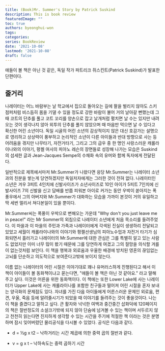 ```yaml
---
title: (Book)Mr. Summer's Story by Patrick Suskind
description: This is book review 
featuredImage: ""
toc: true
authors: byeonghui-won
tags:
categories: 
series: BookReview
date: '2021-10-08'
lastmod: '2021-10-08'
draft: false
---
```


애들이 볼 책은 아닌 것 같은, 독일 작가 파트리크 쥐스킨트(Patrick Suskind)가 발표한 단편이다. 

## 줄거리

나레이터는 어느 바람부는 날 학교에서 집으로 돌아오는 길에 팔을 벌리지 않아도 스키 점퍼처럼 비스듬히 몸을 기댈 수 있을 정도로 강한 바람이 불어 거의 날아갈 뻔했는데 그때 코트의 단추를 풀고 코트 꼬리를 양손으로 잡고 날개처럼 펼치면 날 수는 있지만 내려오는 것이 생각나지 않아 외투의 단추를 풀지 않았으며 때 마음만 먹으면 날 수 있다고 확신한 어린 소년이다. 독일 시골의 어린 소년의 감상적이지 않은 대신 호감가는 설명으로 영리하고 상상력이 풍부하고 논리적인 소년이 다른 아이들과 반대 방향으로 사는 등 어려움을 겪지만 나무타기, 자전거타기, 그리고 그의 급우 중 한 명인 사랑스러운 캐롤라이나와의 이야기, 펑켈 여사의 피아노 레슨의 장면들로 성장해 나가는 모습은 Suskind의 섬세한 글과 Jean-Jacques Sempe의 수채화 속의 유머와 함께 독자에게 전달된다. 

일반적으로 제목에서마저 Mr.Summer가 나왔다면 응당 Mr.Summer는 나레이터 소년과의 친분을 쌓는게 당연하겠지만 독일저자에게는 그러한 것이 전혀 없다. 나레이터인 소년은 겨우 3피트 4인치에 신발사이즈가 소년사이즈로 10인 아이가 5피트 7인치에 신발사이즈 7의 신발을 신고 담배를 반쯤 피워본 아이로 커가는 동안 우박이 쏟아지는 폭풍우에서 그의 아버지와 Mr.Summer가 대화하는 모습을 가까이 본것이 거의 유일하고 딱 세번 멀리서 쳐다본일이 있을 뿐이다. 

Mr.Summer씨는 폭풍이 우박으로 변해오는 가운데 "Why don't you just leave me in peace!" 라는 Mr Sommer의 외침으로 나레이터 소년에게 처음 목소리를 들려주었다. 이 마을과 이 마을의 주민과 가족과 나레이터에게 각색된 진실이 생생하리 전달되고 있었고 세월이 캐롤라이나와의 이야기와 펑켈선생님의 피아노수업과 자전거 타기가 심화되면서 흘러가고 나레이터의 Mr.Summer에 대한 관심은 그를 특별히 알고 있는 사람도 없었지만 이미 너무 많이 봤기 때문에 그를 당연하게 여겼고 그의 절망을 의식할 겨를이 없는것처럼 보인다. 이 책을 행복과 외로움과 우울한 배경에 방치된 영혼의 끊임없는 고뇌를 단순하고 의도적으로 보여준다고밖에 보이지 않는다. 

이름 없는 나레이터의 어린 시절은 이야기대로 꽤나 유머러스하게 진행된다고 해서 이 책이 아이들이 볼 동화책이냐고 묻는다면, "애들이 볼 책은 아닌 것 같아요." 라고 말해주고 싶다. 이것은 어른을 위한 동화책이다. 이 책에는 또한 Lower Lake에 사는 나레이터가 Upper Lake에 사는 캐롤라이나를 포함한 친구들과 떨어져 어린 시절을 혼자 보내는 양극화의 문제점도 있다. 자녀를 가진 다음 아이들에게 어른스러운 문제인 외로움, 편견, 우울, 죽음 등에 알려줄시기가 되었을 때 이야기를 들려주는 것이 좋을것이다. 나는 이 책을 즐겼다고 말하고 싶다. 큰 활자와 넉넉한 여백과 중간중간 삽화덕에 120페이지의 책은 절반정도의 소설크기밖에 되지 않아 단숨에 넘겨볼 수 있는 책이며 서두르지 않고 천천히 읽는다면 진지하게 생각할 수 있는 시간을 주기에 적절한 책 이라는 것은 분명하며 잠시 잊어버렸던 물리공식을 다시볼 수 있었다. 공식은 다음과 같다.

+ d = ½g x t2 – 낙하거리는 시간 제곱에 의한 중력 곱의 절반과 같다.

+ v = g x t – 낙하속도는 중력 곱하기 시간
